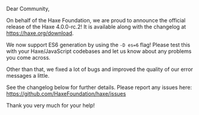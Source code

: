 Dear Community,

On behalf of the Haxe Foundation, we are proud to announce the official release of the Haxe 4.0.0-rc.2! It is available along with the changelog at https://haxe.org/download.

We now support ES6 generation by using the `-D es=6` flag! Please test this with your Haxe/JavaScript codebases and let us know about any problems you come across.

Other than that, we fixed a lot of bugs and improved the quality of our error messages a little.

See the changelog below for further details. Please report any issues here: <https://github.com/HaxeFoundation/haxe/issues>

Thank you very much for your help!